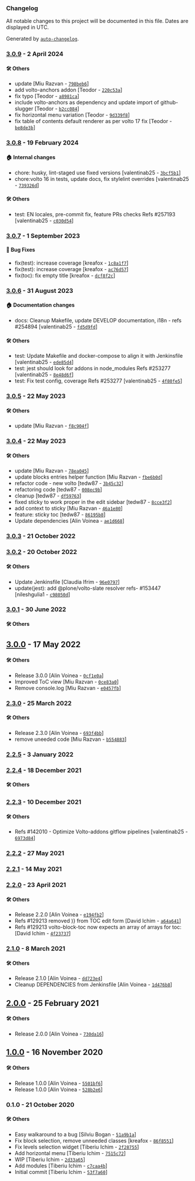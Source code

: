 ### Changelog

All notable changes to this project will be documented in this file. Dates are displayed in UTC.

Generated by [`auto-changelog`](https://github.com/CookPete/auto-changelog).

### [3.0.9](https://github.com/eea/volto-block-toc/compare/3.0.8...3.0.9) - 2 April 2024

#### :hammer_and_wrench: Others

- update [Miu Razvan - [`798beb6`](https://github.com/eea/volto-block-toc/commit/798beb6b6b5def7a89f26c04774c16045de302d6)]
- add volto-anchors addon [Teodor - [`220c53a`](https://github.com/eea/volto-block-toc/commit/220c53a062ca4ed381046c19497d811296c14033)]
- fix typo [Teodor - [`a8981ca`](https://github.com/eea/volto-block-toc/commit/a8981ca4fd6c2c670d3988055a3676dd61e64cdc)]
- include volto-anchors as dependency and update import of github-slugger [Teodor - [`b2cc084`](https://github.com/eea/volto-block-toc/commit/b2cc084e515882852e5702e670aa045f4ef429c4)]
- fix horizontal menu variation [Teodor - [`9d339f8`](https://github.com/eea/volto-block-toc/commit/9d339f88f7061c62274a022b6ff063fdda07e6f5)]
- fix table of contents default renderer as per volto 17 fix [Teodor - [`be8de3b`](https://github.com/eea/volto-block-toc/commit/be8de3bdbc20889d20f64fa0a839513df7d70bcb)]
### [3.0.8](https://github.com/eea/volto-block-toc/compare/3.0.7...3.0.8) - 19 February 2024

#### :house: Internal changes

- chore: husky, lint-staged use fixed versions [valentinab25 - [`3bcf5b1`](https://github.com/eea/volto-block-toc/commit/3bcf5b1a9345f4ddf05b172371941b2a09d1cce0)]
- chore:volto 16 in tests, update docs, fix stylelint overrides [valentinab25 - [`739326d`](https://github.com/eea/volto-block-toc/commit/739326dfeccef5460f706e15718ed5a509549695)]

#### :hammer_and_wrench: Others

- test: EN locales, pre-commit fix, feature PRs checks Refs #257193 [valentinab25 - [`c030d54`](https://github.com/eea/volto-block-toc/commit/c030d5416c7750402d250a2da0d05a5dea75c3a3)]
### [3.0.7](https://github.com/eea/volto-block-toc/compare/3.0.6...3.0.7) - 1 September 2023

#### :bug: Bug Fixes

- fix(test): increase coverage [kreafox - [`1c8a1f7`](https://github.com/eea/volto-block-toc/commit/1c8a1f705787a50a8ba36d56817b9ba17284a1dd)]
- fix(test): increase coverage [kreafox - [`ac76d57`](https://github.com/eea/volto-block-toc/commit/ac76d57349be3c8ebfcf761175cec81ead33bd19)]
- fix(toc): fix empty title [kreafox - [`dcf8f2c`](https://github.com/eea/volto-block-toc/commit/dcf8f2cc9a6e855ad2f32055438ec7db9c43b7a2)]

### [3.0.6](https://github.com/eea/volto-block-toc/compare/3.0.5...3.0.6) - 31 August 2023

#### :house: Documentation changes

- docs: Cleanup Makefile, update DEVELOP documentation, i18n - refs #254894 [valentinab25 - [`fd5d9fd`](https://github.com/eea/volto-block-toc/commit/fd5d9fd7806945692d12f902a0c2eb76eb1605e3)]

#### :hammer_and_wrench: Others

- test: Update Makefile and docker-compose to align it with Jenkinsfile [valentinab25 - [`ede85d4`](https://github.com/eea/volto-block-toc/commit/ede85d4ba7888001add18888d24f8c712af68bef)]
- test: jest should look for addons in node_modules Refs #253277 [valentinab25 - [`8e48d6f`](https://github.com/eea/volto-block-toc/commit/8e48d6fd45f0ea2e91b64494cbc029152632bcee)]
- test: Fix test config, coverage Refs #253277 [valentinab25 - [`4f80fe5`](https://github.com/eea/volto-block-toc/commit/4f80fe53f3fc31ef7f7c15955d6df412cfb139d7)]
### [3.0.5](https://github.com/eea/volto-block-toc/compare/3.0.4...3.0.5) - 22 May 2023

#### :hammer_and_wrench: Others

- update [Miu Razvan - [`f8c904f`](https://github.com/eea/volto-block-toc/commit/f8c904f16f7c4386eea227f29ed5308bbe1b74d6)]
### [3.0.4](https://github.com/eea/volto-block-toc/compare/3.0.3...3.0.4) - 22 May 2023

#### :hammer_and_wrench: Others

- update [Miu Razvan - [`78ea045`](https://github.com/eea/volto-block-toc/commit/78ea045987f8d192e745b805f9a6a80be29368aa)]
- update blocks entries helper function [Miu Razvan - [`fbe6b0d`](https://github.com/eea/volto-block-toc/commit/fbe6b0d56a6b3f118a364ccdd55aed0aa17fe032)]
- refactor code - new volto [tedw87 - [`3b45c32`](https://github.com/eea/volto-block-toc/commit/3b45c322e29194d1695040c578dab1f9a81a0119)]
- refactoring code [tedw87 - [`008ec9b`](https://github.com/eea/volto-block-toc/commit/008ec9ba72368b9d9f8d39af933a7c02a3cb24ff)]
- cleanup [tedw87 - [`df59763`](https://github.com/eea/volto-block-toc/commit/df5976302af9fb4f7cdde0e1c66795b7570aaed0)]
- fixed sticky to work proper in the edit sidebar [tedw87 - [`8cce3f2`](https://github.com/eea/volto-block-toc/commit/8cce3f25244a28bfeeced79fdd568a88a17e08b3)]
- add context to sticky [Miu Razvan - [`46a1e80`](https://github.com/eea/volto-block-toc/commit/46a1e80781a9167295e676516817cb9504f26c88)]
- feature: sticky toc [tedw87 - [`86195b8`](https://github.com/eea/volto-block-toc/commit/86195b875ea86c23f87bdbcf3cc2d41ad1118705)]
- Update dependencies [Alin Voinea - [`ae1d668`](https://github.com/eea/volto-block-toc/commit/ae1d66848e2ed619c47f3861a633885f010d7ed2)]
### [3.0.3](https://github.com/eea/volto-block-toc/compare/3.0.2...3.0.3) - 21 October 2022

### [3.0.2](https://github.com/eea/volto-block-toc/compare/3.0.1...3.0.2) - 20 October 2022

#### :hammer_and_wrench: Others

- Update Jenkinsfile [Claudia Ifrim - [`96e0797`](https://github.com/eea/volto-block-toc/commit/96e079736684c7b0fa8e7abaa0486f8b50b31b7c)]
- update(jest): add @plone/volto-slate resolver refs- #153447 [nileshgulia1 - [`c98050d`](https://github.com/eea/volto-block-toc/commit/c98050d7aa3cc48f658a5d498e5232bd7b4b0ae7)]
### [3.0.1](https://github.com/eea/volto-block-toc/compare/3.0.0...3.0.1) - 30 June 2022

#### :hammer_and_wrench: Others

## [3.0.0](https://github.com/eea/volto-block-toc/compare/2.3.0...3.0.0) - 17 May 2022

#### :hammer_and_wrench: Others

- Release 3.0.0 [Alin Voinea - [`0cf1e0a`](https://github.com/eea/volto-block-toc/commit/0cf1e0a62c98dc89c69328a85f96b2b6cadf036c)]
- Improved ToC view [Miu Razvan - [`0ce83a0`](https://github.com/eea/volto-block-toc/commit/0ce83a0c84257adbef2688e42b33c407216c4f72)]
- Remove console.log [Miu Razvan - [`e0457fb`](https://github.com/eea/volto-block-toc/commit/e0457fb8e014be6d1c32052968480138f5f84493)]
### [2.3.0](https://github.com/eea/volto-block-toc/compare/2.2.5...2.3.0) - 25 March 2022

#### :hammer_and_wrench: Others

- Release 2.3.0 [Alin Voinea - [`693f4bb`](https://github.com/eea/volto-block-toc/commit/693f4bbb13068e0b7c22353de5a451414e4d91a0)]
- remove uneeded code [Miu Razvan - [`b554883`](https://github.com/eea/volto-block-toc/commit/b554883f393936e7a1e8e28ec2fcdc954982a4e7)]
### [2.2.5](https://github.com/eea/volto-block-toc/compare/2.2.4...2.2.5) - 3 January 2022

### [2.2.4](https://github.com/eea/volto-block-toc/compare/2.2.3...2.2.4) - 18 December 2021

#### :hammer_and_wrench: Others

### [2.2.3](https://github.com/eea/volto-block-toc/compare/2.2.2...2.2.3) - 10 December 2021

#### :hammer_and_wrench: Others

- Refs #142010 - Optimize Volto-addons gitflow pipelines [valentinab25 - [`6973d84`](https://github.com/eea/volto-block-toc/commit/6973d84e3fe20548be2cb7903d6cb23e93610c0d)]
### [2.2.2](https://github.com/eea/volto-block-toc/compare/2.2.1...2.2.2) - 27 May 2021

### [2.2.1](https://github.com/eea/volto-block-toc/compare/2.2.0...2.2.1) - 14 May 2021

### [2.2.0](https://github.com/eea/volto-block-toc/compare/2.1.0...2.2.0) - 23 April 2021

#### :hammer_and_wrench: Others

- Release 2.2.0 [Alin Voinea - [`e194fb2`](https://github.com/eea/volto-block-toc/commit/e194fb255ce44f53c7b74adc53edfdb30627a2d0)]
- Refs #129213 removed )} from TOC edit form [David Ichim - [`a64a641`](https://github.com/eea/volto-block-toc/commit/a64a6415ce2d91933298da1c08dad9abebd0460b)]
- Refs #129213 volto-block-toc now expects an array of arrays for toc: [David Ichim - [`4f23737`](https://github.com/eea/volto-block-toc/commit/4f237374eb7f848b310eec2d3304c6c0fe44f8cd)]
### [2.1.0](https://github.com/eea/volto-block-toc/compare/2.0.0...2.1.0) - 8 March 2021

#### :hammer_and_wrench: Others

- Release 2.1.0 [Alin Voinea - [`dd723e4`](https://github.com/eea/volto-block-toc/commit/dd723e483a7c294adc13b1de4f595ab0973995bf)]
- Cleanup DEPENDENCIES from Jenkinsfile [Alin Voinea - [`1d476b8`](https://github.com/eea/volto-block-toc/commit/1d476b88f9230586edecc2537a85247aba32a7e0)]
## [2.0.0](https://github.com/eea/volto-block-toc/compare/1.0.0...2.0.0) - 25 February 2021

#### :hammer_and_wrench: Others

- Release 2.0.0 [Alin Voinea - [`730da16`](https://github.com/eea/volto-block-toc/commit/730da162434612c40af0bd42d0332d73a30b50e5)]
## [1.0.0](https://github.com/eea/volto-block-toc/compare/0.1.0...1.0.0) - 16 November 2020

#### :hammer_and_wrench: Others

- Release 1.0.0 [Alin Voinea - [`5501bf6`](https://github.com/eea/volto-block-toc/commit/5501bf6e97cd6dae5af9735bea0ab28dee10dd30)]
- Release 1.0.0 [Alin Voinea - [`528b2e6`](https://github.com/eea/volto-block-toc/commit/528b2e69303482bdefd240b3d6d95e1690e43a5d)]
### 0.1.0 - 21 October 2020

#### :hammer_and_wrench: Others

- Easy walkaround to a bug [Silviu Bogan - [`51a9b1a`](https://github.com/eea/volto-block-toc/commit/51a9b1a69f8df138e9d063f143757dc9c3b562d2)]
- Fix block selection, remove unneeded classes [kreafox - [`86f8551`](https://github.com/eea/volto-block-toc/commit/86f85517117f02bc76b6349c5e66641f9e6037aa)]
- Fix levels selection widget [Tiberiu Ichim - [`2f28755`](https://github.com/eea/volto-block-toc/commit/2f28755bfdb172c5e48d62840b4559c269e04d33)]
- Add horizontal menu [Tiberiu Ichim - [`7515c72`](https://github.com/eea/volto-block-toc/commit/7515c72f52b7ccdaee107dbf76ff473240aaf6fe)]
- WIP [Tiberiu Ichim - [`2d33a65`](https://github.com/eea/volto-block-toc/commit/2d33a659016213e1c761cea31c3b796975c3bd97)]
- Add modules [Tiberiu Ichim - [`c7caa4b`](https://github.com/eea/volto-block-toc/commit/c7caa4bc13449fc843f74d9ee493d5886cd85f51)]
- Initial commit [Tiberiu Ichim - [`53f7a60`](https://github.com/eea/volto-block-toc/commit/53f7a608d21ccf289f5b934e72aa28c5fc51703c)]
